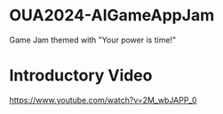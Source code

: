 # OUA2024-AIGameAppJam
 Game Jam themed with "Your power is time!"
# Introductory Video
https://www.youtube.com/watch?v=2M_wbJAPP_0
